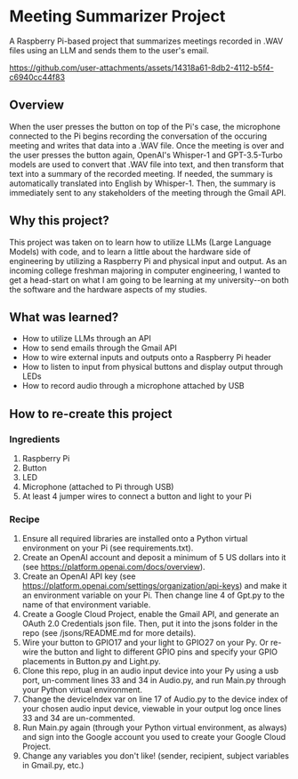# Meeting Summarizer Project

A Raspberry Pi-based project that summarizes meetings recorded in .WAV files using an LLM and sends them to the user's email.

https://github.com/user-attachments/assets/14318a61-8db2-4112-b5f4-c6940cc44f83

## Overview

When the user presses the button on top of the Pi's case, the microphone connected to the Pi begins recording the conversation of the occuring meeting and writes that data into a .WAV file. Once the meeting is over and the user presses the button again, OpenAI's Whisper-1 and GPT-3.5-Turbo models are used to convert that .WAV file into text, and then transform that text into a summary of the recorded meeting. If needed, the summary is automatically translated into English by Whisper-1. Then, the summary is immediately sent to any stakeholders of the meeting through the Gmail API.

## Why this project?

This project was taken on to learn how to utilize LLMs (Large Language Models) with code, and to learn a little about the hardware side of engineering by utilizing a Raspberry Pi and physical input and output. As an incoming college freshman majoring in computer engineering, I wanted to get a head-start on what I am going to be learning at my university--on both the software and the hardware aspects of my studies.

## What was learned?

- How to utilize LLMs through an API
- How to send emails through the Gmail API
- How to wire external inputs and outputs onto a Raspberry Pi header
- How to listen to input from physical buttons and display output through LEDs
- How to record audio through a microphone attached by USB

## How to re-create this project

### Ingredients
1. Raspberry Pi
2. Button
3. LED
4. Microphone (attached to Pi through USB)
5. At least 4 jumper wires to connect a button and light to your Pi

### Recipe
1. Ensure all required libraries are installed onto a Python virtual environment on your Pi (see requirements.txt).
2. Create an OpenAI account and deposit a minimum of 5 US dollars into it (see https://platform.openai.com/docs/overview).
3. Create an OpenAI API key (see https://platform.openai.com/settings/organization/api-keys) and make it an environment variable on your Pi. Then change line 4 of Gpt.py to the name of that environment variable.
4. Create a Google Cloud Project, enable the Gmail API, and generate an OAuth 2.0 Credentials json file. Then, put it into the jsons folder in the repo (see /jsons/README.md for more details).
5. Wire your button to GPIO17 and your light to GPIO27 on your Py. Or re-wire the button and light to different GPIO pins and specify your GPIO placements in Button.py and Light.py.
6. Clone this repo, plug in an audio input device into your Py using a usb port, un-comment lines 33 and 34 in Audio.py, and run Main.py through your Python virtual environment.
7. Change the deviceIndex var on line 17 of Audio.py to the device index of your chosen audio input device, viewable in your output log once lines 33 and 34 are un-commented.
8. Run Main.py again (through your Python virtual environment, as always) and sign into the Google account you used to create your Google Cloud Project.
9. Change any variables you don't like! (sender, recipient, subject variables in Gmail.py, etc.)
